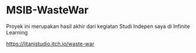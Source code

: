 # MSIB-WasteWar
 
Proyek ini merupakan hasil akhir dari kegiatan Studi Indepen saya di Infinite Learning

https://litanistudio.itch.io/waste-war
